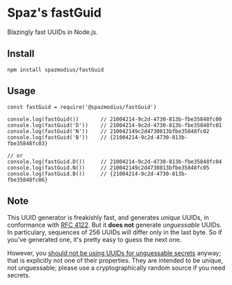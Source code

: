 # Spaz's fastGuid
Blazingly fast UUIDs in Node.js.

## Install
`npm install spazmodius/fastGuid`

## Usage
```
const fastGuid = require('@spazmodius/fastGuid')

console.log(fastGuid())       // 21004214-9c2d-4730-813b-fbe35848fc00
console.log(fastGuid('D'))    // 21004214-9c2d-4730-813b-fbe35848fc01
console.log(fastGuid('N'))    // 210042149c2d4730813bfbe35848fc02
console.log(fastGuid('B'))    // {21004214-9c2d-4730-813b-fbe35848fc03}

// or
console.log(fastGuid.D())     // 21004214-9c2d-4730-813b-fbe35848fc04
console.log(fastGuid.N())     // 210042149c2d4730813bfbe35848fc05
console.log(fastGuid.B())     // {21004214-9c2d-4730-813b-fbe35848fc06}
```

## Note
This UUID generator is freakishly fast, and generates _unique_ UUIDs, in conformance with [RFC 4122](https://tools.ietf.org/html/rfc4122).  But it __does not__ generate _unguessable_ UUIDs.  In particulary, sequences of 256 UUIDs
will differ only in the last byte.  So if you've generated one, it's pretty easy to guess the next one.

However, you [should not be using UUIDs for unguessable secrets](https://tools.ietf.org/html/rfc4122#section-6) anyway; that is explicitly not one of their
properties.  They are intended to be unique, not unguessable; please use a cryptographically random source if you need secrets.
